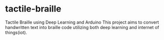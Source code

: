 # tactile-braille
Tactile Braille using Deep Learning and Arduino
This project aims to convert handwritten text into braille code utilizing both deep learning and internet of things(iot).
